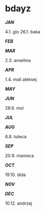 # bdayz

_____JAN_____

4.1. glo
26.1. baka

_____FEB_____

_____MAR_____

2.3. anselma

_____APR_____

1.4. mali aleksej

_____MAY_____

_____JUN_____

28.6. moi

_____JUL_____

_____AUG_____

6.8. tuteca

_____SEP_____

20.9. mameca

_____OCT_____

19.10. dida

_____NOV_____

_____DEC_____

10.12. andrzej
